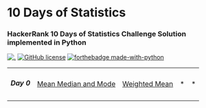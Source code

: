 # 10 Days of Statistics

### HackerRank 10 Days of Statistics Challenge Solution implemented in Python

[![.](https://img.shields.io/badge/Hackerrank-10_Days_of_Statistics-brightgreen?style=for-the-badge)](https://www.hackerrank.com/domains/tutorials/10-days-of-statistics)
[![GitHub license](https://img.shields.io/github/license/Naereen/StrapDown.js.svg)](https://github.com/Naereen/StrapDown.js/blob/master/LICENSE)
[![forthebadge made-with-python](http://ForTheBadge.com/images/badges/made-with-python.svg)](https://www.python.org/)

<table>
  <tr>
    <td><h5>Day 0</h5></td>
      <td><a href="https://github.com/shsarv/Hackerrank-10-Days-of-Statistics/blob/master/mean_median_and_mode.py">Mean Median and Mode</a></td>
      <td><a href="https://github.com/shsarv/Hackerrank-10-Days-of-Statistics/blob/master/Weighted_mean.py">Weighted Mean</a></td>
      <td>*</td>
      <td>*</td>
  </tr>
</table>
